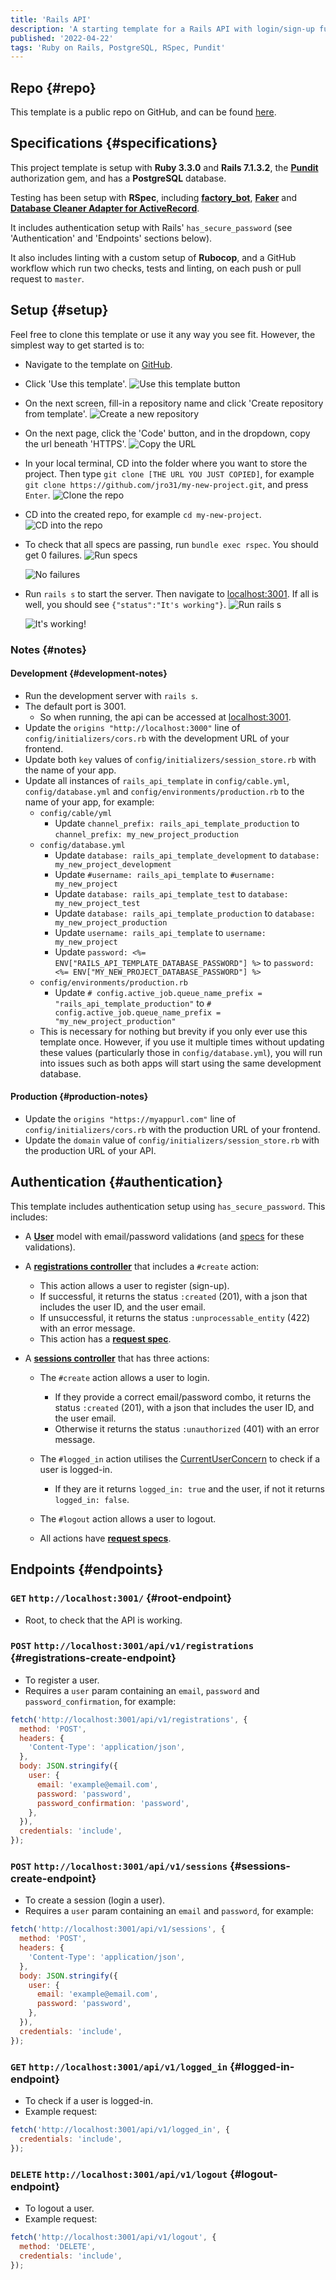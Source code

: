 ```yaml
---
title: 'Rails API'
description: 'A starting template for a Rails API with login/sign-up functionality, PostgreSQL, RSpec and Pundit.'
published: '2022-04-22'
tags: 'Ruby on Rails, PostgreSQL, RSpec, Pundit'
---
```


## Repo {#repo}

This template is a public repo on GitHub, and can be found [here](https://github.com/jro31/rails-api-template).

## Specifications {#specifications}

This project template is setup with **Ruby 3.3.0** and **Rails 7.1.3.2**, the [**Pundit**](https://github.com/varvet/pundit) authorization gem, and has a **PostgreSQL** database.

Testing has been setup with **RSpec**, including [**factory_bot**](https://github.com/thoughtbot/factory_bot/blob/main/GETTING_STARTED.md), [**Faker**](https://github.com/faker-ruby/faker) and [**Database Cleaner Adapter for ActiveRecord**](https://github.com/DatabaseCleaner/database_cleaner-active_record).

It includes authentication setup with Rails' `has_secure_password` (see 'Authentication' and 'Endpoints' sections below).

It also includes linting with a custom setup of **Rubocop**, and a GitHub workflow which run two checks, tests and linting, on each push or pull request to `master`.

## Setup {#setup}

Feel free to clone this template or use it any way you see fit. However, the simplest way to get started is to:

- Navigate to the template on [GitHub](https://github.com/jro31/rails-api-template).
- Click 'Use this template'.
  ![Use this template button](/images/templates/rails-api/use-this-template.png)

- On the next screen, fill-in a repository name and click 'Create repository from template'.
  ![Create a new repository](/images/templates/rails-api/create-new-repo.png)

- On the next page, click the 'Code' button, and in the dropdown, copy the url beneath 'HTTPS'.
  ![Copy the URL](/images/templates/rails-api/clone-url.png)

- In your local terminal, CD into the folder where you want to store the project. Then type `git clone [THE URL YOU JUST COPIED]`, for example `git clone https://github.com/jro31/my-new-project.git`, and press `Enter`.
  ![Clone the repo](/images/templates/rails-api/git-clone.png)

- CD into the created repo, for example `cd my-new-project`.
  ![CD into the repo](/images/templates/rails-api/cd-into-repo.png)

- To check that all specs are passing, run `bundle exec rspec`. You should get 0 failures.
  ![Run specs](/images/templates/rails-api/bundle-exec-rspec.png)

  ![No failures](/images/templates/rails-api/no-failures.png)

- Run `rails s` to start the server. Then navigate to [localhost:3001](http://localhost:3001/). If all is well, you should see `{"status":"It's working"}`.
  ![Run rails s](/images/templates/rails-api/rails-s.png)

  ![It's working!](/images/templates/rails-api/its-working.png)

### Notes {#notes}

#### Development {#development-notes}

- Run the development server with `rails s`.
- The default port is 3001.
  - So when running, the api can be accessed at [localhost:3001](http://localhost:3001/).
- Update the `origins "http://localhost:3000"` line of `config/initializers/cors.rb` with the development URL of your frontend.
- Update both `key` values of `config/initializers/session_store.rb` with the name of your app.
- Update all instances of `rails_api_template` in `config/cable.yml`, `config/database.yml` and `config/environments/production.rb` to the name of your app, for example:
  - `config/cable/yml`
    - Update `channel_prefix: rails_api_template_production` to `channel_prefix: my_new_project_production`
  - `config/database.yml`
    - Update `database: rails_api_template_development` to `database: my_new_project_development`
    - Update `#username: rails_api_template` to `#username: my_new_project`
    - Update `database: rails_api_template_test` to `database: my_new_project_test`
    - Update `database: rails_api_template_production` to `database: my_new_project_production`
    - Update `username: rails_api_template` to `username: my_new_project`
    - Update `password: <%= ENV["RAILS_API_TEMPLATE_DATABASE_PASSWORD"] %>` to `password: <%= ENV["MY_NEW_PROJECT_DATABASE_PASSWORD"] %>`
  - `config/environments/production.rb`
    - Update `# config.active_job.queue_name_prefix = "rails_api_template_production"` to `# config.active_job.queue_name_prefix = "my_new_project_production"`
  - This is necessary for nothing but brevity if you only ever use this template once. However, if you use it multiple times without updating these values (particularly those in `config/database.yml`), you will run into issues such as both apps will start using the same development database.

#### Production {#production-notes}

- Update the `origins "https://myappurl.com"` line of `config/initializers/cors.rb` with the production URL of your frontend.
- Update the `domain` value of `config/initializers/session_store.rb` with the production URL of your API.

## Authentication {#authentication}

This template includes authentication setup using `has_secure_password`. This includes:

- A [**User**](https://github.com/jro31/rails-api-template/blob/master/app/models/user.rb) model with email/password validations (and [specs](https://github.com/jro31/rails-api-template/blob/master/spec/models/user_spec.rb) for these validations).
- A [**registrations controller**](https://github.com/jro31/rails-api-template/blob/master/app/controllers/api/v1/registrations_controller.rb) that includes a `#create` action:

  - This action allows a user to register (sign-up).
  - If successful, it returns the status `:created` (201), with a json that includes the user ID, and the user email.
  - If unsuccessful, it returns the status `:unprocessable_entity` (422) with an error message.
  - This action has a [**request spec**](https://github.com/jro31/rails-api-template/blob/master/spec/requests/api/v1/registrations_spec.rb).

- A [**sessions controller**](https://github.com/jro31/rails-api-template/blob/master/app/controllers/api/v1/sessions_controller.rb) that has three actions:

  - The `#create` action allows a user to login.
    - If they provide a correct email/password combo, it returns the status `:created` (201), with a json that includes the user ID, and the user email.
    - Otherwise it returns the status `:unauthorized` (401) with an error message.
  - The `#logged_in` action utilises the [CurrentUserConcern](https://github.com/jro31/rails-api-template/blob/master/app/controllers/concerns/current_user_concern.rb) to check if a user is logged-in.
    - If they are it returns `logged_in: true` and the user, if not it returns `logged_in: false`.
  - The `#logout` action allows a user to logout.

  - All actions have [**request specs**](https://github.com/jro31/rails-api-template/blob/master/spec/requests/api/v1/sessions_spec.rb).

## Endpoints {#endpoints}

### `GET` `http://localhost:3001/` {#root-endpoint}

- Root, to check that the API is working.

### `POST` `http://localhost:3001/api/v1/registrations` {#registrations-create-endpoint}

- To register a user.
- Requires a `user` param containing an `email`, `password` and `password_confirmation`, for example:

```js
fetch('http://localhost:3001/api/v1/registrations', {
  method: 'POST',
  headers: {
    'Content-Type': 'application/json',
  },
  body: JSON.stringify({
    user: {
      email: 'example@email.com',
      password: 'password',
      password_confirmation: 'password',
    },
  }),
  credentials: 'include',
});
```

### `POST` `http://localhost:3001/api/v1/sessions` {#sessions-create-endpoint}

- To create a session (login a user).
- Requires a `user` param containing an `email` and `password`, for example:

```js
fetch('http://localhost:3001/api/v1/sessions', {
  method: 'POST',
  headers: {
    'Content-Type': 'application/json',
  },
  body: JSON.stringify({
    user: {
      email: 'example@email.com',
      password: 'password',
    },
  }),
  credentials: 'include',
});
```

### `GET` `http://localhost:3001/api/v1/logged_in` {#logged-in-endpoint}

- To check if a user is logged-in.
- Example request:

```js
fetch('http://localhost:3001/api/v1/logged_in', {
  credentials: 'include',
});
```

### `DELETE` `http://localhost:3001/api/v1/logout` {#logout-endpoint}

- To logout a user.
- Example request:

```js
fetch('http://localhost:3001/api/v1/logout', {
  method: 'DELETE',
  credentials: 'include',
});
```
